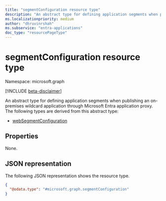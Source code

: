 ```yaml
---
title: "segmentConfiguration resource type"
description: "An abstract type for defining application segments when publishing an on-premises wildcard application through Microsoft Entra application proxy."
ms.localizationpriority: medium
author: "dhruvinrshah"
ms.subservice: "entra-applications"
doc_type: "resourcePageType"
---
```


# segmentConfiguration resource type

Namespace: microsoft.graph

[!INCLUDE [beta-disclaimer](../../includes/beta-disclaimer.md)]

An abstract type for defining application segments when publishing an on-premises wildcard application through Microsoft Entra application proxy. The following types are derived from this abstract type:
+ [webSegmentConfiguration](websegmentconfiguration.md)

## Properties

None.


## JSON representation

The following JSON representation shows the resource type.
<!-- {
  "blockType": "resource",
  "@odata.type": "microsoft.graph.segmentConfiguration"
}
-->
``` json
{
  "@odata.type": "#microsoft.graph.segmentConfiguration"
}
```
